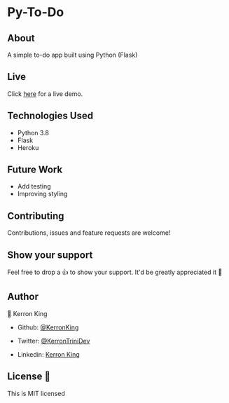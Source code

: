 # Py-To-Do

## About 

A simple to-do app built using Python (Flask)

## Live

Click [here](https://king-py-todo.herokuapp.com/) for a live demo.

## Technologies Used

- Python 3.8
- Flask
- Heroku

## Future Work

- Add testing
- Improving styling

## Contributing

Contributions, issues and feature requests are welcome!

## Show your support

Feel free to drop a :+1: to show your support. It'd be greatly appreciated it :pray:

## Author

:bust_in_silhouette: Kerron King

* Github: [@KerronKing](https://github.com/KerronKing)

* Twitter: [@KerronTriniDev](https://twitter.com/kerrontrinidev)

* Linkedin: [Kerron King](linkedin.com/in/kerron-shawn-king)

## License :memo:

This is MIT licensed